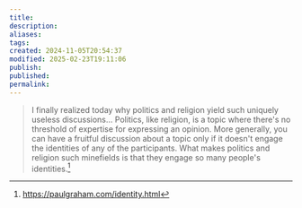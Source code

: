 ```yaml
---
title: 
description: 
aliases: 
tags: 
created: 2024-11-05T20:54:37
modified: 2025-02-23T19:11:06
publish: 
published: 
permalink: 
---
```


> I finally realized today why politics and religion yield such uniquely useless discussions... Politics, like religion, is a topic where there's no threshold of expertise for expressing an opinion. More generally, you can have a fruitful discussion about a topic only if it doesn't engage the identities of any of the participants. What makes politics and religion such minefields is that they engage so many people's identities.[^thing]


[^thing]: https://paulgraham.com/identity.html
